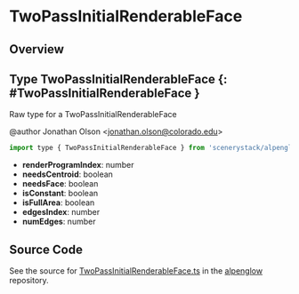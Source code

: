# TwoPassInitialRenderableFace

## Overview



## Type TwoPassInitialRenderableFace {: #TwoPassInitialRenderableFace }


Raw type for a TwoPassInitialRenderableFace

@author Jonathan Olson &lt;jonathan.olson@colorado.edu&gt;

```js
import type { TwoPassInitialRenderableFace } from 'scenerystack/alpenglow';
```


- **renderProgramIndex**: <span style="color: hsla(calc(var(--md-hue) + 180deg),80%,40%,1);">number</span>
- **needsCentroid**: <span style="color: hsla(calc(var(--md-hue) + 180deg),80%,40%,1);">boolean</span>
- **needsFace**: <span style="color: hsla(calc(var(--md-hue) + 180deg),80%,40%,1);">boolean</span>
- **isConstant**: <span style="color: hsla(calc(var(--md-hue) + 180deg),80%,40%,1);">boolean</span>
- **isFullArea**: <span style="color: hsla(calc(var(--md-hue) + 180deg),80%,40%,1);">boolean</span>
- **edgesIndex**: <span style="color: hsla(calc(var(--md-hue) + 180deg),80%,40%,1);">number</span>
- **numEdges**: <span style="color: hsla(calc(var(--md-hue) + 180deg),80%,40%,1);">number</span>




## Source Code

See the source for [TwoPassInitialRenderableFace.ts](https://github.com/phetsims/alpenglow/blob/main/js/webgpu/wgsl/rasterize-two-pass/TwoPassInitialRenderableFace.ts) in the [alpenglow](https://github.com/phetsims/alpenglow) repository.
